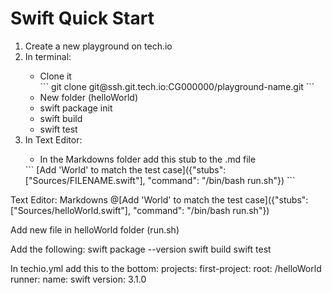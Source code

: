 <h1>Swift Quick Start</h1>

<ol>
    <li>Create a new playground on tech.io</li>
    <li>In terminal:</li>
        <ul>
            <li>Clone it</li>
            ```
            git clone git@ssh.git.tech.io:CG000000/playground-name.git
            ```
            <li>New folder (helloWorld)</li>
            <li>swift package init</li>
            <li>swift build</li>
            <li>swift test</li>
        </ul>
    <li>In Text Editor:</li>
        <ul>
            <li>In the Markdowns folder add this stub to the .md file</li>
        </ul>
        ```
        [Add 'World' to match the test case]({"stubs": ["Sources/FILENAME.swift"], "command": "/bin/bash run.sh"})
        ```        
</ol>


Text Editor: Markdowns 
@[Add 'World' to match the test case]({"stubs": ["Sources/helloWorld.swift"], "command": "/bin/bash run.sh"})

Add new file in helloWorld folder (run.sh)

Add the following:
	swift package --version
	swift build
	swift test


In techio.yml add this to the bottom:
	projects:
  		first-project:
   	 		root: /helloWorld
    			runner:
      				name: swift
      				version: 3.1.0

